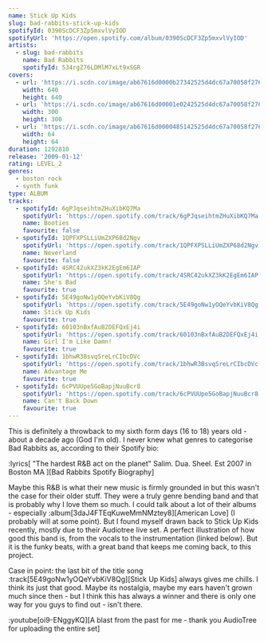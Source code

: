```yaml
---
name: Stick Up Kids
slug: bad-rabbits-stick-up-kids
spotifyId: 0390ScDCF3Zp5mxvlVyIOD
spotifyUrl: 'https://open.spotify.com/album/0390ScDCF3Zp5mxvlVyIOD'
artists:
  - slug: bad-rabbits
    name: Bad Rabbits
    spotifyId: 534rgZ76LDMlM7xLt9xSGR
covers:
  - url: 'https://i.scdn.co/image/ab67616d0000b27342525d4dc67a70058f2762dc'
    width: 640
    height: 640
  - url: 'https://i.scdn.co/image/ab67616d00001e0242525d4dc67a70058f2762dc'
    width: 300
    height: 300
  - url: 'https://i.scdn.co/image/ab67616d0000485142525d4dc67a70058f2762dc'
    width: 64
    height: 64
duration: 1292810
release: '2009-01-12'
rating: LEVEL_2
genres:
  - boston rock
  - synth funk
type: ALBUM
tracks:
  - spotifyId: 6gPJqseihtmZHuXibKQ7Ma
    spotifyUrl: 'https://open.spotify.com/track/6gPJqseihtmZHuXibKQ7Ma'
    name: Booties
    favourite: false
  - spotifyId: 1QPFXPSLLiUmZXP68d2Ngv
    spotifyUrl: 'https://open.spotify.com/track/1QPFXPSLLiUmZXP68d2Ngv'
    name: Neverland
    favourite: false
  - spotifyId: 4SRC42ukXZ3kK2EgEm6IAP
    spotifyUrl: 'https://open.spotify.com/track/4SRC42ukXZ3kK2EgEm6IAP'
    name: She's Bad
    favourite: true
  - spotifyId: 5E49goNw1yOQeYvbKiV8Qg
    spotifyUrl: 'https://open.spotify.com/track/5E49goNw1yOQeYvbKiV8Qg'
    name: Stick Up Kids
    favourite: true
  - spotifyId: 60103nBxfAuB2DEFQxEj4i
    spotifyUrl: 'https://open.spotify.com/track/60103nBxfAuB2DEFQxEj4i'
    name: Girl I'm Like Damn!
    favourite: true
  - spotifyId: 1bhwR3BsvqSreLrCIbcDVc
    spotifyUrl: 'https://open.spotify.com/track/1bhwR3BsvqSreLrCIbcDVc'
    name: Advantage Me
    favourite: true
  - spotifyId: 6cPVUUpe5GoBapjNuuBcr8
    spotifyUrl: 'https://open.spotify.com/track/6cPVUUpe5GoBapjNuuBcr8'
    name: Can't Back Down
    favourite: true
---
```

This is definitely a throwback to my sixth form days (16 to 18) years old - about a decade ago
(God I'm old). I never knew what genres to categorise Bad Rabbits as, according to their
Spotify bio:

:lyrics[
  "The hardest R&B act on the planet" Salim. Dua. Sheel. Est 2007 in Boston MA
][Bad Rabbits Spotify Biography]

Maybe this R&B is what their new music is firmly grounded in but this wasn't the case for
their older stuff. They were a truly genre bending band and that is probably why I love them
so much. I could talk about a lot of their albums - especially :album[3daJ4FTEqKuweMmNMztey8][American Love]
(I probably will at some point). But I found myself drawn back to Stick Up Kids recently,
mostly due to their Audiotree live set. A perfect illustration of how good this band is, from
the vocals to the instrumentation (linked below). But it is the funky beats, with a great
band that keeps me coming back, to this project.

Case in point: the last bit of the title song :track[5E49goNw1yOQeYvbKiV8Qg][Stick Up Kids]
always gives me chills. I think its just that good. Maybe its nostalgia, maybe my ears haven't
grown much since then - but I think this has always a winner and there is only one way for you
guys to find out - isn't there.

:youtube[oi9-ENggyKQ][A blast from the past for me - thank you AudioTree for uploading the entire set]

